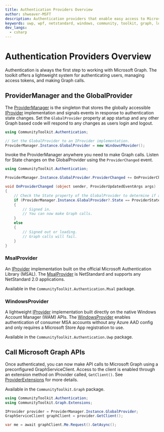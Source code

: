 ```yaml
---
title: Authentication Providers Overview
author: shweaver-MSFT
description: Authentication providers that enable easy access to Microsoft Graph APIs.
keywords: uwp, wpf, netstandard, windows, community, toolkit, graph, login, authentication, provider, providers, identity, msa, wam
dev_langs:
  - csharp
---
```


# Authentication Providers Overview

Authentication is always the first step to working with Microsoft Graph.
The toolkit offers a lightweight system for authenticating users, managing access tokens, and making Graph calls.

## ProviderManager and the GlobalProvider

The [ProviderManager](./ProviderManager.md) is the singleton that stores the globally accessible [IProvider](./IProvider.md) implementation and signals events in response to authentication state changes.
Set the `GlobalProvider` property at app startup and any other Graph based code will respond to any changes as users login and logout.

```csharp
using CommunityToolkit.Authentication;

// Set the GlobalProvider to an IProvider implementation.
ProviderManager.Instance.GlobalProvider = new WindowsPRovider();
```

Invoke the ProviderManager anywhere you need to make Graph calls.
Listen for State changes on the GlobalProvider using the `ProviderChanged` event.

```csharp
using CommunityToolkit.Authentication;

ProviderManager.Instance.GlobalProvider.ProviderChanged += OnProviderChanged;

void OnProviderChanged (object sender, ProviderUpdatedEventArgs args)
{
    // Check the State property of the GlobalProvider to determine if a user is signed in or not.
    if (ProviderManager.Instance.GlobalProvider?.State == ProviderState.SignedIn)
    {
        // Signed in.
        // You can now make Graph calls.
    }
    else
    {
        // Signed out or loading.
        // Graph calls will fail.
    }
}
```

### MsalProvider

An [IProvider](./IProvider.md) implementation built on the official Microsoft Authentication Library (MSAL).
The [MsalProvider](./msal/MsalProvider.md)  is NetStandard and supports any NetStandard 2.0 applications.

Available in the `CommunityToolkit.Authentication.Msal` package.

### WindowsProvider

A lightweight [IProvider](./IProvider.md) implementation built directly on the native Windows Account Manager (WAM) APIs.
The [WindowsProvider](./uwp/WindowsProvider.md) enables authentication of consumer MSA accounts without any Azure AAD config and only requires a Microsoft Store App registration to use.

Available in the `CommunityToolkit.Authentication.Uwp` package.

## Call Microsoft Graph APIs

Once authenticated, you can now make API calls to Microsoft Graph using a preconfigured GraphServiceClient.
Access to the client is enabled through an extension method on IProvider called, `GetClient()`.
See [ProviderExtensions](../helpers/ProviderExtensions.md) for more details.

Available in the `CommunityToolkit.Graph` package.


```csharp
using CommunityToolkit.Authentication;
using CommunityToolkit.Graph.Extensions;

IProvider provider = ProviderManager.Instance.GlobalProvider;
GraphServiceClient graphClient = provider.GetClient();

var me = await graphClient.Me.Request().GetAsync();
```
